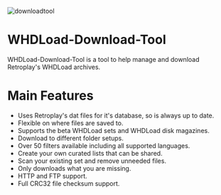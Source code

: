 ![downloadtool](https://github.com/MrV2K/WHDLoad-Download-Tool/assets/71010565/a3991cc7-f92d-472b-9c5f-09d8d916c7bd)


# WHDLoad-Download-Tool
WHDLoad-Download-Tool is a tool to help manage and download Retroplay's WHDLoad archives.

# Main Features
- Uses Retroplay's dat files for it's database, so is always up to date.
- Flexible on where files are saved to.
- Supports the beta WHDLoad sets and WHDLoad disk magazines.
- Download to different folder setups.
- Over 50 filters available including all supported languages.
- Create your own curated lists that can be shared.
- Scan your existing set and remove unneeded files.
- Only downloads what you are missing.
- HTTP and FTP support.
- Full CRC32 file checksum support.
